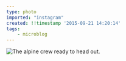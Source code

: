 ```yaml
---
type: photo
imported: "instagram"
created: !!timestamp '2015-09-21 14:20:14'
tags:
    - microblog
---
```

![The   alpine crew ready to head out.](/media/images/photos/2015/09/e5619684e9e57ac7170cb06d78ae2d31.jpg)

